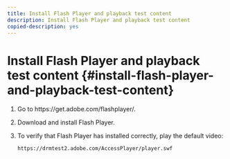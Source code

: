 ```yaml
---
title: Install Flash Player and playback test content
description: Install Flash Player and playback test content
copied-description: yes
---
```


# Install Flash Player and playback test content {#install-flash-player-and-playback-test-content}

1. Go to ht<span></span>tps://get.adobe.com/flashplayer/.
1. Download and install Flash Player.
1. To verify that Flash Player has installed correctly, play the default video:

   `https://drmtest2.adobe.com/AccessPlayer/player.swf`
